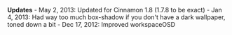**Updates**
\- May 2, 2013: Updated for Cinnamon 1.8 (1.7.8 to be exact)
\- Jan 4, 2013: Had way too much box-shadow if you don't have a dark wallpaper, toned down a bit
\- Dec 17, 2012: Improved workspaceOSD